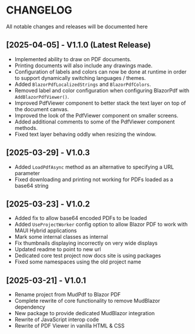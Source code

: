 # CHANGELOG

All notable changes and releases will be documented here

## [2025-04-05] - V1.1.0 (Latest Release)

- Implemented ability to draw on PDF documents.
- Printing documents will also include any drawings made.
- Configuration of labels and colors can now be done at runtime in order to support dynamically switching languages / themes.
- Added `BlazorPdfLocalizedStrings` and `BlazorPdfColors`.
- Removed label and color configuration when configuring BlazorPdf with `AddBlazorPdfViewer()`.
- Improved PdfViewer component to better stack the text layer on top of the document canvas.
- Improved the look of the PdfViewer component on smaller screens.
- Added additional comments to some of the PdfViewer component methods.
- Fixed text layer behaving oddly when resizing the window.

## [2025-03-29] - V1.0.3

- Added `LoadPdfAsync` method as an alternative to specifying a URL parameter
- Fixed downloading and printing not working for PDFs loaded as a base64 string

## [2025-03-23] - V1.0.2

- Added fix to allow base64 encoded PDFs to be loaded
- Added `UseProjectWorker` config option to allow Blazor PDF to work with MAUI Hybrid applications
- Mark some internal classes as internal
- Fix thumbnails displaying incorrectly on very wide displays
- Updated readme to point to new url
- Dedicated core test project now docs site is using packages
- Fixed some namespaces using the old project name

## [2025-03-21] - V1.0.1

- Rename project from MudPdf to Blazor PDF
- Complete rewrite of core functionality to remove MudBlazor dependency
- New package to provide dedicated MudBlazor integration
- Rewrite of JavaScript interop code
- Rewrite of PDF Viewer in vanilla HTML & CSS